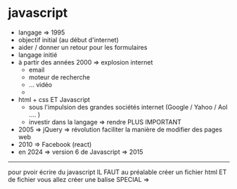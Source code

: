 # javascript

- langage => 1995 
- objectif initial (au début d'internet)
- aider / donner un retour pour les formulaires 
- langage initié 
- à partir des années 2000 => explosion internet 
    - email
    - moteur de recherche
    - ... vidéo 
    - 
- html + css ET Javascript 
    - sous l'impulsion des grandes sociétés internet (Google / Yahoo / Aol .... )
    - investir dans la langage => rendre PLUS IMPORTANT
- 2005 => jQuery => révolution faciliter la manière de modifier des pages web 
- 2010 => Facebook  (react)
- en 2024 => version 6 de Javascript  => 2015 

-------------------

pour pvoir écrire du javascript IL FAUT au préalable créer un fichier html
ET de fichier vous allez créer une balise SPECIAL => <script>
 
